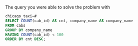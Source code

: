 The query you were able to solve the problem with

```sql
chicago_taxi=#
SELECT COUNT(cab_id) AS cnt, company_name AS company_name
FROM cabs
GROUP BY company_name
HAVING COUNT(cab_id) < 100
ORDER BY cnt DESC;
```
